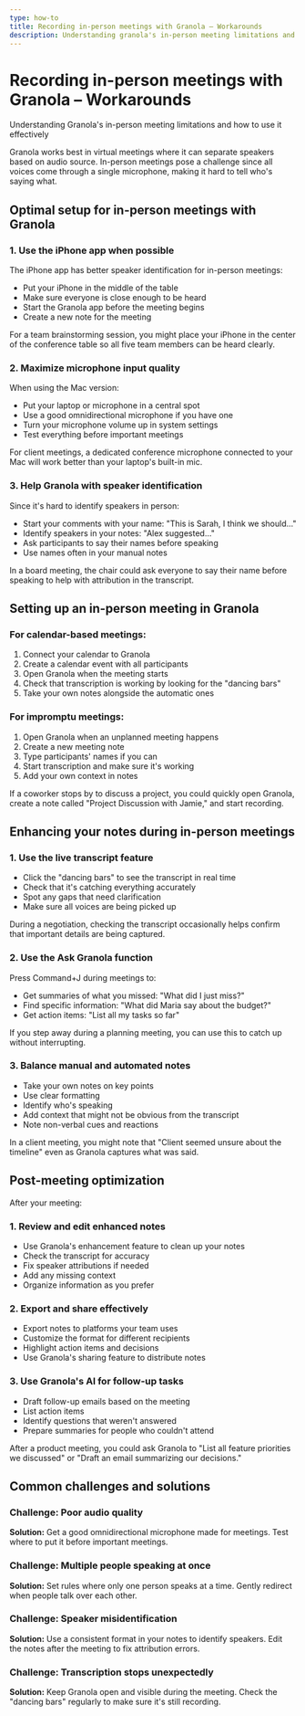 ```yaml
---
type: how-to
title: Recording in-person meetings with Granola – Workarounds
description: Understanding granola's in-person meeting limitations and how to use it effectively
---
```


# Recording in-person meetings with Granola – Workarounds

Understanding Granola's in-person meeting limitations and how to use it effectively

Granola works best in virtual meetings where it can separate speakers based on audio source. In-person meetings pose a challenge since all voices come through a single microphone, making it hard to tell who's saying what.

## Optimal setup for in-person meetings with Granola

### 1. Use the iPhone app when possible

The iPhone app has better speaker identification for in-person meetings:

- Put your iPhone in the middle of the table
- Make sure everyone is close enough to be heard
- Start the Granola app before the meeting begins
- Create a new note for the meeting

For a team brainstorming session, you might place your iPhone in the center of the conference table so all five team members can be heard clearly.

### 2. Maximize microphone input quality

When using the Mac version:

- Put your laptop or microphone in a central spot
- Use a good omnidirectional microphone if you have one
- Turn your microphone volume up in system settings
- Test everything before important meetings

For client meetings, a dedicated conference microphone connected to your Mac will work better than your laptop's built-in mic.

### 3. Help Granola with speaker identification

Since it's hard to identify speakers in person:

- Start your comments with your name: "This is Sarah, I think we should..."
- Identify speakers in your notes: "Alex suggested..."
- Ask participants to say their names before speaking
- Use names often in your manual notes

In a board meeting, the chair could ask everyone to say their name before speaking to help with attribution in the transcript.

## Setting up an in-person meeting in Granola

### For calendar-based meetings:

1. Connect your calendar to Granola
2. Create a calendar event with all participants
3. Open Granola when the meeting starts
4. Check that transcription is working by looking for the "dancing bars"
5. Take your own notes alongside the automatic ones

### For impromptu meetings:

1. Open Granola when an unplanned meeting happens
2. Create a new meeting note
3. Type participants' names if you can
4. Start transcription and make sure it's working
5. Add your own context in notes

If a coworker stops by to discuss a project, you could quickly open Granola, create a note called "Project Discussion with Jamie," and start recording.

## Enhancing your notes during in-person meetings

### 1. Use the live transcript feature

- Click the "dancing bars" to see the transcript in real time
- Check that it's catching everything accurately
- Spot any gaps that need clarification
- Make sure all voices are being picked up

During a negotiation, checking the transcript occasionally helps confirm that important details are being captured.

### 2. Use the Ask Granola function

Press Command+J during meetings to:

- Get summaries of what you missed: "What did I just miss?"
- Find specific information: "What did Maria say about the budget?"
- Get action items: "List all my tasks so far"

If you step away during a planning meeting, you can use this to catch up without interrupting.

### 3. Balance manual and automated notes

- Take your own notes on key points
- Use clear formatting
- Identify who's speaking
- Add context that might not be obvious from the transcript
- Note non-verbal cues and reactions

In a client meeting, you might note that "Client seemed unsure about the timeline" even as Granola captures what was said.

## Post-meeting optimization

After your meeting:

### 1. Review and edit enhanced notes

- Use Granola's enhancement feature to clean up your notes
- Check the transcript for accuracy
- Fix speaker attributions if needed
- Add any missing context
- Organize information as you prefer

### 2. Export and share effectively

- Export notes to platforms your team uses
- Customize the format for different recipients
- Highlight action items and decisions
- Use Granola's sharing feature to distribute notes

### 3. Use Granola's AI for follow-up tasks

- Draft follow-up emails based on the meeting
- List action items
- Identify questions that weren't answered
- Prepare summaries for people who couldn't attend

After a product meeting, you could ask Granola to "List all feature priorities we discussed" or "Draft an email summarizing our decisions."

## Common challenges and solutions

### Challenge: Poor audio quality

**Solution:** Get a good omnidirectional microphone made for meetings. Test where to put it before important meetings.

### Challenge: Multiple people speaking at once

**Solution:** Set rules where only one person speaks at a time. Gently redirect when people talk over each other.

### Challenge: Speaker misidentification

**Solution:** Use a consistent format in your notes to identify speakers. Edit the notes after the meeting to fix attribution errors.

### Challenge: Transcription stops unexpectedly

**Solution:** Keep Granola open and visible during the meeting. Check the "dancing bars" regularly to make sure it's still recording.